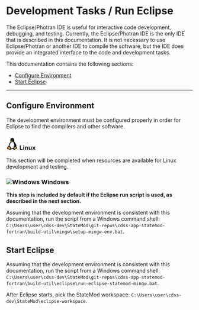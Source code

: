 # Development Tasks / Run Eclipse #

The Eclipse/Photran IDE is useful for interactive code development, debugging, and testing.
Currently, the Eclipse/Photran IDE is the only IDE that is described in this documentation.
It is not necessary to use Eclipse/Photran or another IDE to compile the software,
but the IDE does provide an integrated interface to the code and development tasks.

This documentation contains the following sections:

* [Configure Environment](#configure-environment)
* [Start Eclipse](#start-eclipse)

----------

## Configure Environment ##

The development environment must be configured properly in order for Eclipse to find the compilers and other software.

### ![Linux](../images/linux-32.png) Linux ###

This section will be completed when resources are available for Linux development and testing.

### ![Windows](../images/windows-32.ico) Windows ###

**This step is included by default if the Eclipse run script is used, as described in the next section.**

Assuming that the development environment is consistent with this documentation, run the script from a Windows command shell:
`C:\Users\user\cdss-dev\StateMod\git-repos\cdss-app-statemod-fortran\build-util\mingw\setup-mingw-env.bat`.

## Start Eclipse ##

Assuming that the development environment is consistent with this documentation, run the script from a Windows command shell:
`C:\Users\user\cdss-dev\StateMod\git-repos\cdss-app-statemod-fortran\build-util\eclipse\run-eclipse-statemod-mingw.bat`.

After Eclipse starts, pick the StateMod workspace: `C:\Users\user\cdss-dev\StateMod\eclipse-workspace`.
